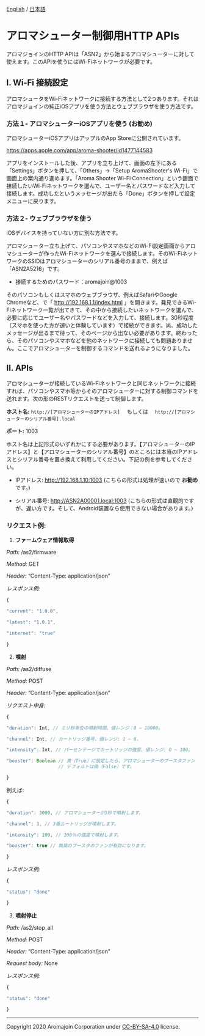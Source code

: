 [English](https://github.com/aromajoin/controller-http-api) / [日本語](README-JP.md)
# アロマシューター制御用HTTP APIs

アロマジョインのHTTP APIは「ASN2」から始まるアロマシューターに対して使えます。このAPIを使うにはWi-Fiネットワークが必要です。


## I. Wi-Fi 接続設定

アロマシュータをWi-Fiネットワークに接続する方法として2つあります。それはアロマジョインの純正iOSアプリを使う方法とウェブブラウザを使う方法です。


### 方法１- アロマシューターiOSアプリを使う (お勧め)

アロマシューターiOSアプリはアップルのApp Storeに公開されています。

https://apps.apple.com/app/aroma-shooter/id1477144583

アプリをインストールした後、アプリを立ち上げて、画面の左下にある「Settings」ボタンを押して、「Others」→「Setup AromaShooter's Wi-Fi」で画面上の案内通り進めます。「Aroma Shooter Wi-Fi Connection」という画面で接続したいWi-Fiネットワークを選んで、ユーザー名とパスワードなど入力して接続します。成功したというメッセージが出たら「Done」ボタンを押して設定メニューに戻ります。


### 方法２- ウェブブラウザを使う

iOSデバイスを持っていない方に別な方法です。

アロマシューター立ち上げて、パソコンやスマホなどのWi-Fi設定画面からアロマシューターが作ったWi-Fiネットワークを選んで接続します。そのWi-FiネットワークのSSIDはアロマシューターのシリアル番号のままで、例えば「ASN2A5216」です。

- 接続するためのパスワード：aromajoin@1003

そのパソコンもしくはスマホのウェブブラウザ、例えばSafariやGoogle Chromeなど、で「 http://192.168.1.1/index.html 」を開きます。発見できるWi-Fiネットワーク一覧が出てきて、その中から接続したいネットワークを選んで、必要に応じてユーザー名やパスワードなどを入力して、接続します。30秒程度（スマホを使った方が速いと体験しています）で接続ができます。尚、成功したメッセージが出るまで待って、そのページから出ない必要があります。終わったら、そのパソコンやスマホなどを他のネットワークに接続しても問題ありません。ここでアロマシューターを制御するコマンドを送れるようになりました。


## II. APIs

アロマシューターが接続しているWi-Fiネットワークと同じネットワークに接続すれば、パソコンやスマホ等からそのアロマシューターに対する制御コマンドを送れます。次の形のRESTリクエストを送って制御します。

**ホスト名:** `http://[アロマシューターのIPアドレス]` 　もしくは 　`http://[アロマシューターのシリアル番号].local`

**ポート:** 1003

ホスト名は上記形式のいずれかにする必要があります。【アロマシューターのIPアドレス】と【アロマシューターのシリアル番号】のところには本当のIPアドレスとシリアル番号を置き換えて利用してください。下記の例を参考してください。

- IPアドレス: http://192.168.1.10:1003 (こちらの形式は処理が速いので **お勧め**です。)

- シリアル番号: http://ASN2A00001.local:1003 (こちらの形式は直観的ですが、遅い方です。そして、Android装置なら使用できない場合があります。)


### リクエスト例:


1. **ファームウェア情報取得**

*Path:* /as2/firmware

*Method:* GET

*Header:* “Content-Type: application/json”

*レスポンス例:*

```javascript
{

"current": "1.0.0",

"latest": "1.0.1",

"internet": "true"

}
```


2. **噴射**

*Path:* /as2/diffuse

*Method:* POST

*Header:* “Content-Type: application/json”

*リクエスト中身:*


```javascript
{

"duration": Int, // ミリ秒単位の噴射時間、値レンジ：0 ~ 10000。

"channel": Int, // カートリッジ番号、値レンジ: 1 ~ 6。

"intensity": Int, // パーセンテージでカートリッジの強度、値レンジ: 0 ~ 100。

"booster": Boolean // 真（True）に設定したら、アロマシューターのブースタファン（無臭ファン）が有効になります。
                   // デフォルトは偽（False）です。

}
```

例えば:


```javascript
{

"duration": 3000, // アロマシューターが3秒で噴射します。

"channel": 3, // 3番カートリッジが噴射します。

"intensity": 100, // 100％の強度で噴射します。

"booster": true // 無臭のブースタのファンが有効になります。

}
```

*レスポンス例:*


```javascript
{

"status": "done"

}

```


3. **噴射停止**

*Path:* /as2/stop_all

*Method:* POST

*Header:* “Content-Type: application/json”

*Request body:* None

*レスポンス例:*


```javascript
{

"status": "done"

}
```

----------
Copyright 2020 Aromajoin Corporation under [CC-BY-SA-4.0](https://creativecommons.org/licenses/by-sa/4.0/) license.

